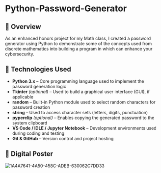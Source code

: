 # Python-Password-Generator
## 📌 Overview
As an enhanced honors project for my Math class, I created a password generator using Python to demonstrate some of the concepts used from discrete mathematics into building a program in which can enhance your cybersecurity.

## 🧰 Technologies Used 
- **Python 3.x** – Core programming language used to implement the password generation logic  
- **Tkinter** *(optional)* – Used to build a graphical user interface (GUI), if applicable  
- **random** – Built-in Python module used to select random characters for password creation  
- **string** – Used to access character sets (letters, digits, punctuation)  
- **pyperclip** *(optional)* – Enables copying the generated password to the system clipboard  
- **VS Code / IDLE / Jupyter Notebook** – Development environments used during coding and testing  
- **Git & GitHub** – Version control and project hosting

## 🐧 Digital Poster
![1A4A7641-4A50-458C-ADEB-630062C7DD33](https://github.com/user-attachments/assets/3bcb204a-1cb9-42aa-a32e-2aeb628e25eb)
